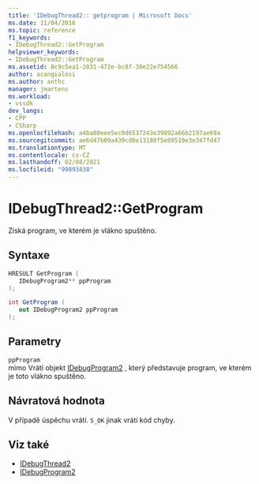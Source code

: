 ```yaml
---
title: 'IDebugThread2:: getprogram | Microsoft Docs'
ms.date: 11/04/2016
ms.topic: reference
f1_keywords:
- IDebugThread2::GetProgram
helpviewer_keywords:
- IDebugThread2::GetProgram
ms.assetid: 8c9c5ea1-2031-472e-bc8f-30e22e754566
author: acangialosi
ms.author: anthc
manager: jmartens
ms.workload:
- vssdk
dev_langs:
- CPP
- CSharp
ms.openlocfilehash: a4ba80eee5ec0d6537243e39892a66b2197ae69a
ms.sourcegitcommit: ae6d47b09a439cd0e13180f5e89510e3e347fd47
ms.translationtype: MT
ms.contentlocale: cs-CZ
ms.lasthandoff: 02/08/2021
ms.locfileid: "99893838"
---
```

# <a name="idebugthread2getprogram"></a>IDebugThread2::GetProgram
Získá program, ve kterém je vlákno spuštěno.

## <a name="syntax"></a>Syntaxe

```cpp
HRESULT GetProgram ( 
   IDebugProgram2** ppProgram
);
```

```csharp
int GetProgram ( 
   out IDebugProgram2 ppProgram
);
```

## <a name="parameters"></a>Parametry
`ppProgram`\
mimo Vrátí objekt [IDebugProgram2](../../../extensibility/debugger/reference/idebugprogram2.md) , který představuje program, ve kterém je toto vlákno spuštěno.

## <a name="return-value"></a>Návratová hodnota
 V případě úspěchu vrátí. `S_OK` jinak vrátí kód chyby.

## <a name="see-also"></a>Viz také
- [IDebugThread2](../../../extensibility/debugger/reference/idebugthread2.md)
- [IDebugProgram2](../../../extensibility/debugger/reference/idebugprogram2.md)
